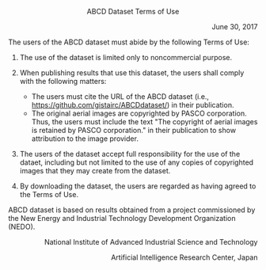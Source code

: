 <p align="center"> ABCD Dataset Terms of Use </p>
<p align="right"> June 30, 2017 </p>

The users of the ABCD dataset must abide by the following Terms of Use:

1. The use of the dataset is limited only to noncommercial purpose.

1. When publishing results that use this dataset, the users shall comply with the following matters:
     * The users must cite the URL of the ABCD dataset (i.e., https://github.com/gistairc/ABCDdataset/) in their publication.
     * The original aerial images are copyrighted by PASCO corporation. Thus, the users must include the text "The copyright of aerial images is retained by PASCO corporation." in their publication to show attribution to the image provider.
     
1. The users of the dataset accept full responsibility for the use of the dataet, 
including but not limited to the use of any copies of copyrighted images that they may create from the dataset.

1. By downloading the dataset, the users are regarded as having agreed to the Terms of Use.

ABCD dataset is based on results obtained from a project commissioned 
by the New Energy and Industrial Technology Development Organization (NEDO). 

<p align="right"> National Institute of Advanced Industrial Science and Technology </p>
<p align="right"> Artificial Intelligence Research Center, Japan </p>
